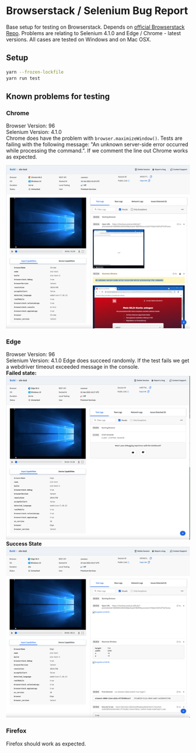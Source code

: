 # Browserstack / Selenium Bug Report

Base setup for testing on Browserstack. Depends on [official Browserstack Repo](https://github.com/browserstack/webdriverio-browserstack).
Problems are relating to Selenium 4.1.0 and Edge / Chrome - latest versions.
All cases are tested on Windows and on Mac OSX.

## Setup

```sh
yarn --frozen-lockfile
yarn run test
```

## Known problems for testing

### Chrome

Browser Version: 96  
Selenium Version: 4.1.0  
Chrome does have the problem with `browser.maximizeWindow()`. Tests are failing with the following message:
"An unknown server-side error occurred while processing the command.". If we comment the line out Chrome works as expected.

![chrome-failed-state](./examples/chrome-failed-state.png)

### Edge

Browser Version: 96  
Selenium Version: 4.1.0
Edge does succeed randomly. If the test fails we get a webdriver timeout exceeded message in the console.  
**Failed state:**  
![edge-failed-state](./examples/edge-failed-state.png)  
**Success State**
![edge-success-state](./examples/edge-success-state.png)

### Firefox

Firefox should work as expected.

